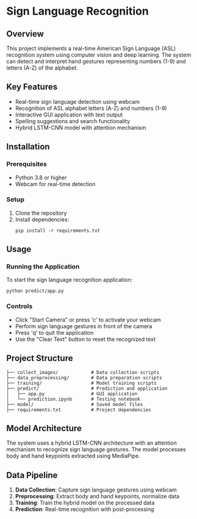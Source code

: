 # Sign Language Recognition

## Overview
This project implements a real-time American Sign Language (ASL) recognition system using computer vision and deep learning. The system can detect and interpret hand gestures representing numbers (1-9) and letters (A-Z) of the alphabet.

## Key Features
- Real-time sign language detection using webcam
- Recognition of ASL alphabet letters (A-Z) and numbers (1-9)
- Interactive GUI application with text output
- Spelling suggestions and search functionality
- Hybrid LSTM-CNN model with attention mechanism

## Installation

### Prerequisites
- Python 3.8 or higher
- Webcam for real-time detection

### Setup
1. Clone the repository
2. Install dependencies:
   ```
   pip install -r requirements.txt
   ```

## Usage

### Running the Application
To start the sign language recognition application:
```
python predict/app.py
```

### Controls
- Click "Start Camera" or press 'c' to activate your webcam
- Perform sign language gestures in front of the camera
- Press 'q' to quit the application
- Use the "Clear Text" button to reset the recognized text

## Project Structure
```
├── collect_images/            # Data collection scripts
├── data_preprocessing/        # Data preparation scripts
├── training/                  # Model training scripts
├── predict/                   # Prediction and application
│   ├── app.py                 # GUI application
│   └── prediction.ipynb       # Testing notebook
├── model/                     # Saved model files
├── requirements.txt           # Project dependencies
```

## Model Architecture
The system uses a hybrid LSTM-CNN architecture with an attention mechanism to recognize sign language gestures. The model processes body and hand keypoints extracted using MediaPipe.

## Data Pipeline
1. **Data Collection**: Capture sign language gestures using webcam
2. **Preprocessing**: Extract body and hand keypoints, normalize data
3. **Training**: Train the hybrid model on the processed data
4. **Prediction**: Real-time recognition with post-processing